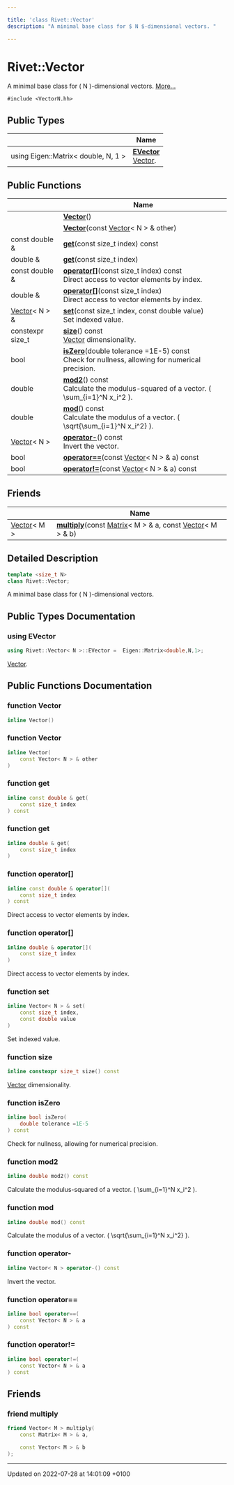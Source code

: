 ```yaml
---

title: 'class Rivet::Vector'
description: "A minimal base class for $ N $-dimensional vectors. "

---
```


# Rivet::Vector



A minimal base class for \( N \)-dimensional vectors.  [More...](#detailed-description)


`#include <VectorN.hh>`

## Public Types

|                | Name           |
| -------------- | -------------- |
| using Eigen::Matrix< double, N, 1 > | **[EVector](http://example.org/classes/classrivet_1_1vector/#using-evector)** <br><a href="http://example.org/classes/classrivet_1_1vector/">Vector</a>.  |

## Public Functions

|                | Name           |
| -------------- | -------------- |
| | **[Vector](http://example.org/classes/classrivet_1_1vector/#function-vector)**() |
| | **[Vector](http://example.org/classes/classrivet_1_1vector/#function-vector)**(const <a href="http://example.org/classes/classrivet_1_1vector/">Vector</a>< N > & other) |
| const double & | **[get](http://example.org/classes/classrivet_1_1vector/#function-get)**(const size_t index) const |
| double & | **[get](http://example.org/classes/classrivet_1_1vector/#function-get)**(const size_t index) |
| const double & | **[operator[]](http://example.org/classes/classrivet_1_1vector/#function-operator[])**(const size_t index) const<br>Direct access to vector elements by index.  |
| double & | **[operator[]](http://example.org/classes/classrivet_1_1vector/#function-operator[])**(const size_t index)<br>Direct access to vector elements by index.  |
| <a href="http://example.org/classes/classrivet_1_1vector/">Vector</a>< N > & | **[set](http://example.org/classes/classrivet_1_1vector/#function-set)**(const size_t index, const double value)<br>Set indexed value.  |
| constexpr size_t | **[size](http://example.org/classes/classrivet_1_1vector/#function-size)**() const<br><a href="http://example.org/classes/classrivet_1_1vector/">Vector</a> dimensionality.  |
| bool | **[isZero](http://example.org/classes/classrivet_1_1vector/#function-iszero)**(double tolerance =1E-5) const<br>Check for nullness, allowing for numerical precision.  |
| double | **[mod2](http://example.org/classes/classrivet_1_1vector/#function-mod2)**() const<br>Calculate the modulus-squared of a vector. \( \sum_{i=1}^N x_i^2 \).  |
| double | **[mod](http://example.org/classes/classrivet_1_1vector/#function-mod)**() const<br>Calculate the modulus of a vector. \( \sqrt{\sum_{i=1}^N x_i^2} \).  |
| <a href="http://example.org/classes/classrivet_1_1vector/">Vector</a>< N > | **[operator-](http://example.org/classes/classrivet_1_1vector/#function-operator-)**() const<br>Invert the vector.  |
| bool | **[operator==](http://example.org/classes/classrivet_1_1vector/#function-operator==)**(const <a href="http://example.org/classes/classrivet_1_1vector/">Vector</a>< N > & a) const |
| bool | **[operator!=](http://example.org/classes/classrivet_1_1vector/#function-operator!=)**(const <a href="http://example.org/classes/classrivet_1_1vector/">Vector</a>< N > & a) const |

## Friends

|                | Name           |
| -------------- | -------------- |
| <a href="http://example.org/classes/classrivet_1_1vector/">Vector</a>< M > | **[multiply](http://example.org/classes/classrivet_1_1vector/#friend-multiply)**(const <a href="http://example.org/classes/classrivet_1_1matrix/">Matrix</a>< M > & a, const <a href="http://example.org/classes/classrivet_1_1vector/">Vector</a>< M > & b)  |

## Detailed Description

```cpp
template <size_t N>
class Rivet::Vector;
```

A minimal base class for \( N \)-dimensional vectors. 
## Public Types Documentation

### using EVector

```cpp
using Rivet::Vector< N >::EVector =  Eigen::Matrix<double,N,1>;
```

<a href="http://example.org/classes/classrivet_1_1vector/">Vector</a>. 

## Public Functions Documentation

### function Vector

```cpp
inline Vector()
```


### function Vector

```cpp
inline Vector(
    const Vector< N > & other
)
```


### function get

```cpp
inline const double & get(
    const size_t index
) const
```


### function get

```cpp
inline double & get(
    const size_t index
)
```


### function operator[]

```cpp
inline const double & operator[](
    const size_t index
) const
```

Direct access to vector elements by index. 

### function operator[]

```cpp
inline double & operator[](
    const size_t index
)
```

Direct access to vector elements by index. 

### function set

```cpp
inline Vector< N > & set(
    const size_t index,
    const double value
)
```

Set indexed value. 

### function size

```cpp
inline constexpr size_t size() const
```

<a href="http://example.org/classes/classrivet_1_1vector/">Vector</a> dimensionality. 

### function isZero

```cpp
inline bool isZero(
    double tolerance =1E-5
) const
```

Check for nullness, allowing for numerical precision. 

### function mod2

```cpp
inline double mod2() const
```

Calculate the modulus-squared of a vector. \( \sum_{i=1}^N x_i^2 \). 

### function mod

```cpp
inline double mod() const
```

Calculate the modulus of a vector. \( \sqrt{\sum_{i=1}^N x_i^2} \). 

### function operator-

```cpp
inline Vector< N > operator-() const
```

Invert the vector. 

### function operator==

```cpp
inline bool operator==(
    const Vector< N > & a
) const
```


### function operator!=

```cpp
inline bool operator!=(
    const Vector< N > & a
) const
```


## Friends

### friend multiply

```cpp
friend Vector< M > multiply(
    const Matrix< M > & a,

    const Vector< M > & b
);
```


-------------------------------

Updated on 2022-07-28 at 14:01:09 +0100
